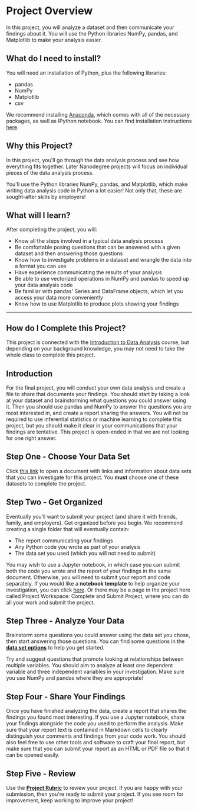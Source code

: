 
# Project Overview

In this project, you will analyze a dataset and then communicate your findings about it. You will use the Python libraries NumPy, pandas, and Matplotlib to make your analysis easier.


## What do I need to install?

You will need an installation of Python, plus the following libraries:

* pandas  
* NumPy  
* Matplotlib  
* csv  

We recommend installing [Anaconda](https://www.continuum.io/downloads), which comes with all of the necessary packages, as well as IPython notebook. You can find installation instructions [here](https://classroom.udacity.com/nanodegrees/nd002/parts/6f1ba175-1429-48e9-ab26-44d08ab21e7e/modules/77a69f88-993e-4b5e-8576-a135209e29bf/lessons/92d97f3a-1b71-4ba6-a42f-e5d1cc4215f9/concepts/a0eb502e-5774-4be5-b895-3af7121a2bb7?contentVersion=10.0.0&contentLocale=en-us).


## Why this Project?

In this project, you'll go through the data analysis process and see how everything fits together. Later Nanodegree projects will focus on individual pieces of the data analysis process.

You'll use the Python libraries NumPy, pandas, and Matplotlib, which make writing data analysis code in Python a lot easier! Not only that, these are sought-after skills by employers!


## What will I learn?

After completing the project, you will:  
* Know all the steps involved in a typical data analysis process  
* Be comfortable posing questions that can be answered with a given dataset and then answering those questions  
* Know how to investigate problems in a dataset and wrangle the data into a format you can use  
* Have experience communicating the results of your analysis  
* Be able to use vectorized operations in NumPy and pandas to speed up your data analysis code  
* Be familiar with pandas' Series and DataFrame objects, which let you access your data more conveniently  
* Know how to use Matplotlib to produce plots showing your findings

---

##  How do I Complete this Project?

This project is connected with the [Introduction to Data Analysis](https://classroom.udacity.com/courses/ud170) course, but depending on your background knowledge, you may not need to take the whole class to complete this project.


## Introduction

For the final project, you will conduct your own data analysis and create a file to share that documents your findings. You should start by taking a look at your dataset and brainstorming what questions you could answer using it. Then you should use pandas and NumPy to answer the questions you are most interested in, and create a report sharing the answers. You will not be required to use inferential statistics or machine learning to complete this project, but you should make it clear in your communications that your findings are tentative. This project is open-ended in that we are not looking for one right answer.


## Step One - Choose Your Data Set

Click [this link](https://docs.google.com/document/d/e/2PACX-1vTlVmknRRnfy_4eTrjw5hYGaiQim5ctr9naaRd4V9du2B5bxpd8FEH3KtDgp8qVekw7Cj1GLk1IXdZi/pub?embedded=True) to open a document with links and information about data sets that you can investigate for this project. You **must** choose one of these datasets to complete the project.


## Step Two - Get Organized

Eventually you’ll want to submit your project (and share it with friends, family, and employers). Get organized before you begin. We recommend creating a single folder that will eventually contain:  
* The report communicating your findings
* Any Python code you wrote as part of your analysis
* The data set you used (which you will not need to submit)

You may wish to use a Jupyter notebook, in which case you can submit both the code you wrote and the report of your findings in the same document. Otherwise, you will need to submit your report and code separately. If you would like a **notebook template** to help organize your investigation, you can click [here](https://s3.amazonaws.com/video.udacity-data.com/topher/2018/April/5ac7a08a_investigate-a-dataset-template.ipynb/investigate-a-dataset-template.ipynb.zip). Or there may be a page in the project here called Project Workspace: Complete and Submit Project, where you can do all your work and submit the project.


## Step Three - Analyze Your Data

Brainstorm some questions you could answer using the data set you chose, then start answering those questions. You can find some questions in the **[data set options](https://docs.google.com/document/d/e/2PACX-1vTlVmknRRnfy_4eTrjw5hYGaiQim5ctr9naaRd4V9du2B5bxpd8FEH3KtDgp8qVekw7Cj1GLk1IXdZi/pub?embedded=True)** to help you get started.

Try and suggest questions that promote looking at relationships between multiple variables. You should aim to analyze at least one dependent variable and three independent variables in your investigation. Make sure you use NumPy and pandas where they are appropriate!


## Step Four - Share Your Findings

Once you have finished analyzing the data, create a report that shares the findings you found most interesting. If you use a Jupyter notebook, share your findings alongside the code you used to perform the analysis. Make sure that your report text is contained in Markdown cells to clearly distinguish your comments and findings from your code work. You should also feel free to use other tools and software to craft your final report, but make sure that you can submit your report as an HTML or PDF file so that it can be opened easily.


## Step Five - Review

Use the **[Project Rubric](https://review.udacity.com/#!/projects/3176718735/rubric)** to review your project. If you are happy with your submission, then you're ready to submit your project. If you see room for improvement, keep working to improve your project!
